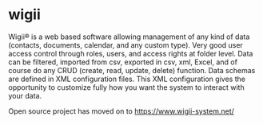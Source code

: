 # wigii
Wigii® is a web based software allowing management of any kind of data (contacts, documents, calendar, and any custom type). Very good user access control through roles, users, and access rights at folder level. Data can be filtered, imported from csv, exported in csv, xml, Excel, and of course do any CRUD (create, read, update, delete) function. Data schemas are defined in XML configuration files. This XML configuration gives the opportunity to customize fully how you want the system to interact with your data.

Open source project has moved on to https://www.wigii-system.net/
